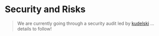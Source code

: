 # Security and Risks

> We are currently going through a security audit led by [kudelski](https://kudelskisecurity.com/?msclkid=d565f439add311ec87d88ff3b56e6baa) ... details to follow!
